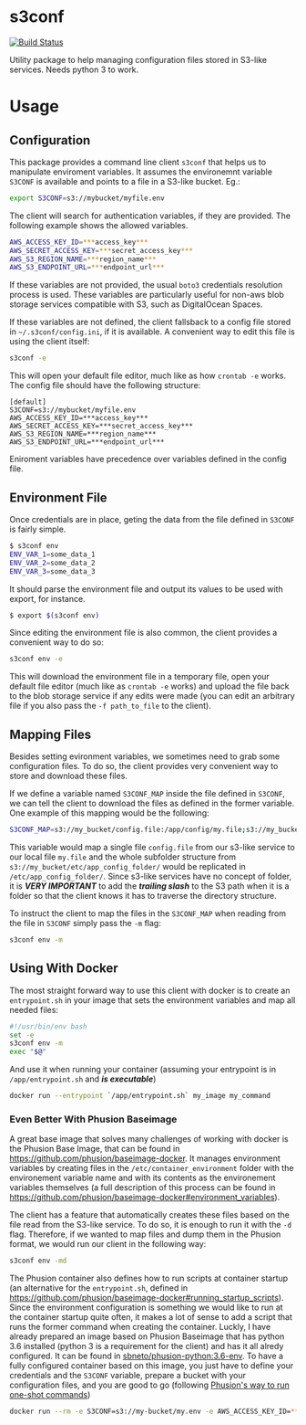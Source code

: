 # s3conf

[![Build Status](https://travis-ci.org/sbneto/s3conf.svg?branch=master)](https://travis-ci.org/sbneto/s3conf)

Utility package to help managing configuration files stored in S3-like services. Needs python 3 to work.

# Usage

## Configuration

This package provides a command line client `s3conf` that helps us to manipulate enviroment variables. It assumes the
environemnt variable `S3CONF` is available and points to a file in a S3-like bucket. Eg.:

```bash
export S3CONF=s3://mybucket/myfile.env
```

The client will search for authentication variables, if they are provided. The following example shows the allowed
variables.

```bash
AWS_ACCESS_KEY_ID=***access_key***
AWS_SECRET_ACCESS_KEY=***secret_access_key***
AWS_S3_REGION_NAME=***region_name***
AWS_S3_ENDPOINT_URL=***endpoint_url***
```

If these variables are not provided, the usual `boto3` credentials resolution process is used. These variables are
particularly useful for non-aws blob storage services compatible with S3, such as DigitalOcean Spaces.

If these variables are not defined, the client fallsback to a config file stored in `~/.s3conf/config.ini`, if it is
available. A convenient way to edit this file is using the client itself:

```bash
s3conf -e
```

This will open your default file editor, much like as how `crontab -e` works. 
The config file should have the following structure:

```
[default]
S3CONF=s3://mybucket/myfile.env
AWS_ACCESS_KEY_ID=***access_key***
AWS_SECRET_ACCESS_KEY=***secret_access_key***
AWS_S3_REGION_NAME=***region_name***
AWS_S3_ENDPOINT_URL=***endpoint_url***
```

Eniroment variables have precedence over variables defined in the config file.

## Environment File

Once credentials are in place, geting the data from the file defined in `S3CONF` is fairly simple. 

```bash
$ s3conf env
ENV_VAR_1=some_data_1
ENV_VAR_2=some_data_2
ENV_VAR_3=some_data_3
```

It should parse the environment file and output its values to be used with export, for instance.

```bash
$ export $(s3conf env)
```

Since editing the environment file is also common, the client provides a convenient way to do so:

```bash
s3conf env -e
```

This will download the environment file in a temporary file, open your default file editor (much like as 
`crontab -e` works) and upload the file back to the blob storage service if any edits were made (you can
edit an arbitrary file if you also pass the `-f path_to_file` to the client).

## Mapping Files

Besides setting evironment variables, we sometimes need to grab some configuration files. To do so, the
client provides very convenient way to store and download these files.

If we define a variable named `S3CONF_MAP` inside the file defined in `S3CONF`, we can tell the client
to download the files as defined in the former variable. One example of this mapping would be the following:

```bash
S3CONF_MAP=s3://my_bucket/config.file:/app/config/my.file;s3://my_bucket/etc/app_config_folder/:/etc/app_config_folder/;
```

This variable would map a single file `config.file` from our s3-like service to our local file `my.file` and
the whole subfolder structure from `s3://my_bucket/etc/app_config_folder/` would be replicated in 
`/etc/app_config_folder/`. Since s3-like services have no concept of folder, it is ***VERY IMPORTANT*** to add
the ***trailing slash*** to the S3 path when it is a folder so that the client knows it has to traverse the
directory structure.

To instruct the client to map the files in the `S3CONF_MAP` when reading from the file in `S3CONF` simply
pass the `-m` flag:

```bash
s3conf env -m
``` 

## Using With Docker

The most straight forward way to use this client with docker is to create an `entrypoint.sh` in your image 
that sets the environment variables and map all needed files:

```bash
#!/usr/bin/env bash
set -e
s3conf env -m
exec "$@"
```

And use it when running your container (assuming your entrypoint is in `/app/entrypoint.sh` and ***is executable***)

```bash 
docker run --entrypoint `/app/entrypoint.sh` my_image my_command 
```

### Even Better With Phusion Baseimage

A great base image that solves many challenges of working with docker is the Phusion Base Image, that can be found in 
<https://github.com/phusion/baseimage-docker>. It manages environment variables by creating files in 
the `/etc/container_environment` folder with the environement variable name and with its contents as the
environement variables themselves (a full description of this process can be found in 
<https://github.com/phusion/baseimage-docker#environment_variables>).

 The client has a feature that automatically creates these files based on the file read from the S3-like service.
 To do so, it is enough to run it with the `-d` flag. Therefore, if we wanted to map files and dump them in the Phusion
 format, we would run our client in the following way:
 
 ```bash
 s3conf env -md
 ```

The Phusion container also defines how to run scripts at container startup (an alternative for the `entrypoint.sh`, 
defined in <https://github.com/phusion/baseimage-docker#running_startup_scripts>). Since the environment configuration
is something we would like to run at the container startup quite often, it makes a lot of sense to add a script that
runs the former command when creating the container. Luckly, I have already prepared an image based on Phusion Baseimage
that has python 3.6 installed (python 3 is a requirement for the client) and has it all alredy configured. It can
be found in [sbneto/phusion-python:3.6-env](https://hub.docker.com/r/sbneto/phusion-python/). To have a fully configured
container based on this image, you just have to define your credentials and the `S3CONF` variable, prepare a bucket with
your configuration files, and you are good to go (following [Phusion's way to run 
one-shot commands](https://github.com/phusion/baseimage-docker#oneshot))

```bash
docker run --rm -e S3CONF=s3://my-bucket/my.env -e AWS_ACCESS_KEY_ID=***access_key*** -e AWS_SECRET_ACCESS_KEY=***secret_access_key*** sbneto/phusion-python:3.6-env /sbin/my_init -- echo "hello world"
```
